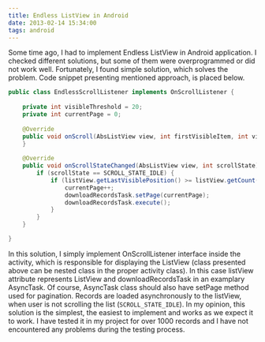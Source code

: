 ```yaml
---
title: Endless ListView in Android
date: 2013-02-14 15:34:00
tags: android
---
```


Some time ago, I had to implement Endless ListView in Android application. I checked different solutions, but some of them were overprogrammed or did not work well. Fortunately, I found simple solution, which solves the problem. Code snippet presenting mentioned approach, is placed below.

```java
public class EndlessScrollListener implements OnScrollListener {
	
    private int visibleThreshold = 20;
	private int currentPage = 0;
	
	@Override
	public void onScroll(AbsListView view, int firstVisibleItem, int visibleItemCount, int totalItemCount) {
	}
	
	@Override
	public void onScrollStateChanged(AbsListView view, int scrollState) {
		if (scrollState == SCROLL_STATE_IDLE) {
			if (listView.getLastVisiblePosition() >= listView.getCount() - visibleThreshold) {
				currentPage++;
				downloadRecordsTask.setPage(currentPage);
				downloadRecordsTask.execute();
			}
		}
	}

}
```

In this solution, I simply implement OnScrollListener interface inside the activity, which is responsible for displaying the ListView (class presented above can be nested class in the proper activity class). In this case listView attribute represents ListView and downloadRecordsTask in an examplary AsyncTask. Of course, AsyncTask class should also have setPage method used for pagination. Records are loaded asynchronously to the listView, when user is not scrolling the list (`SCROLL_STATE_IDLE`). In my opinion, this solution is the simplest, the easiest to implement and works as we expect it to work. I have tested it in my project for over 1000 records and I have not encountered any problems during the testing process.
